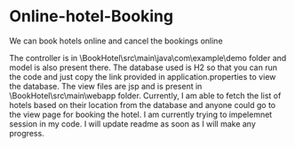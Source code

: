 # Online-hotel-Booking
We can book hotels online and cancel the bookings online

The controller is in \BookHotel\src\main\java\com\example\demo folder and model is also present there.
The database used is H2 so that you can run the code and just copy the link provided in application.properties to view the database.
The view files are jsp and is present in \BookHotel\src\main\webapp folder.
Currently, I am able to fetch the list of hotels based on their location from the database and anyone could go to the view page for booking the hotel.
I am currently trying to impelemnet session in my code.
I will update readme as soon as I will make any progress.
